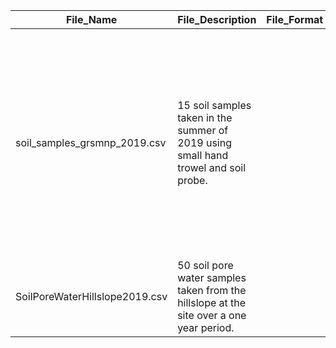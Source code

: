 |File_Name                     |File_Description                                                                       |File_Format|File_Type/Extension|File_Version|Reporting_Format_Name                                                          |Contact      |Start_Date|End_Date|UTC_Offset|Northwest_Latitude_Coordinate|Northwest_Longitude_Coordinate|Southeast_Latitude_Coordinate|Southeast_Longitude_Coordinate|Missing_Value_Codes|Notes                                                                                                                                                              |
|------------------------------|---------------------------------------------------------------------------------------|-----------|-------------------|------------|-------------------------------------------------------------------------------|-------------|----------|--------|----------|-----------------------------|------------------------------|-----------------------------|------------------------------|-------------------|-------------------------------------------------------------------------------------------------------------------------------------------------------------------|
|soil_samples_grsmnp_2019.csv  |15 soil samples taken in the summer of 2019 using small hand trowel and soil probe.    |           |.csv               |2           |ESS-DIVE Reporting Format for Comma-separated Values (CSV) File Structure 1.0.0|Russell Smith|8/15/19   |9/30/19 |          |35.611392                    |-83.673745                    |35.601494                    |-83.662323                    |-9999; N/A         |File version changed Dec. 2019. Two columns were added to the data file since original publication. Columns add clarity for sample locations. No data were changed.|
|SoilPoreWaterHillslope2019.csv|50 soil pore water samples taken from the hillslope at the site over a one year period.|           |.csv               |1           |ESS-DIVE Reporting Format for Comma-separated Values (CSV) File Structure 1.0.1|Katie Jones  |10/1/18   |10/10/19|          |35.608619                    |-83.675032                    |35.603597                    |-83662760                     |-9999; N/A         |                                                                                                                                                                   |
